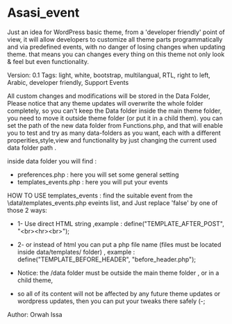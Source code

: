 # Asasi_event
Just an idea for WordPress basic theme, from a 'developer friendly' point of view, it will allow developers to customize all theme parts programmatically and via predefined events, with no danger of losing changes when updating theme.
that means you can changes every thing on this theme not only look & feel but even functionality.

Version: 0.1
Tags: light, white, bootstrap, multilangual, RTL, right to left, Arabic, developer friendly, Support Events 


All custom changes and modifications will be stored in the Data Folder, 
Please notice that any theme updates will overwrite the whole folder completely, so you can't keep the Data folder inside the main theme folder, you need to move it outside theme folder (or put it in a child them).
you can set the path of the new data folder from Functions.php, and that will enable you to test and try as many data-folders as you want, each with a different properities,style,view and functionality by just changing the current used data folder path .


inside data folder you will find :
- preferences.php      : here you will set some general setting 
- templates_events.php : here you will put your events 

HOW TO USE templates_events :
 find the suitable event from the \data\templates_events.php eveints list, and Just replace 'false' by one of those 2 ways: 
 * 1- Use direct HTML string ,example : 
          define("TEMPLATE_AFTER_POST", "&lt;br&gt;&lt;hr&gt;&lt;br&gt;"); 
 * 2- or instead of html you can put a php file name (files must be located inside data/templates/ folder) , example :
          define("TEMPLATE_BEFORE_HEADER", "before_header.php");
 
 
 * Notice: the /data folder must be outside the main theme folder , or in a child theme,
 * so all of its content will not be affected by any future theme updates or wordpress updates, then you can put your tweaks there safely (-;


Author: Orwah Issa

